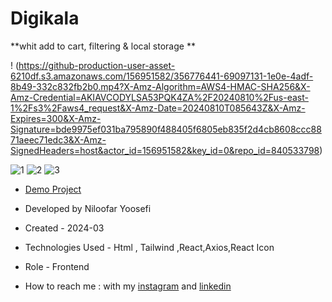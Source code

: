 # Digikala

**whit add to cart, filtering & local storage **

! (https://github-production-user-asset-6210df.s3.amazonaws.com/156951582/356776441-69097131-1e0e-4adf-8b49-332c832fb2b0.mp4?X-Amz-Algorithm=AWS4-HMAC-SHA256&X-Amz-Credential=AKIAVCODYLSA53PQK4ZA%2F20240810%2Fus-east-1%2Fs3%2Faws4_request&X-Amz-Date=20240810T085643Z&X-Amz-Expires=300&X-Amz-Signature=bde9975ef031ba795890f488405f6805eb835f2d4cb8608ccc8871aeec71edc3&X-Amz-SignedHeaders=host&actor_id=156951582&key_id=0&repo_id=840533798)

![1](https://github.com/user-attachments/assets/e6cdb82c-e512-494e-8524-175a9b7c47bc)
![2](https://github.com/user-attachments/assets/1c108e9f-f182-46c4-b118-9d9d08a3f7ef)
![3](https://github.com/user-attachments/assets/c871ac2f-16a9-4779-a850-3dd418898e4b)

- [Demo Project](https://digi-kala-zeta.vercel.app/)

- Developed by Niloofar Yoosefi

- Created - 2024-03

- Technologies Used - Html , Tailwind ,React,Axios,React Icon


- Role - Frontend

- How to reach me : with my [instagram](https://github.com/niloufar-yousefi) and [linkedin](https://www.linkedin.com/in/niloofar-yoosefikhorram-242742143/)
